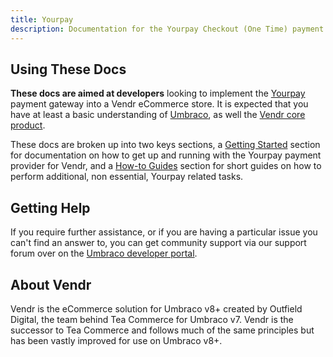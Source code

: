 ```yaml
---
title: Yourpay
description: Documentation for the Yourpay Checkout (One Time) payment provider for Vendr, the eCommerce solution for Umbraco v8+
---
```


## Using These Docs

**These docs are aimed at developers** looking to implement the [Yourpay](https://www.yourpay.io) payment gateway into a Vendr eCommerce store. It is expected that you have at least a basic understanding of [Umbraco](https://umbraco.com), as well the [Vendr core product](../../../../core/).

These docs are broken up into two keys sections, a [Getting Started](getting-started/) section for documentation on how to get up and running with the Yourpay payment provider for Vendr, and a [How-to Guides](how-to-guides/) section for short guides on how to perform additional, non essential, Yourpay related tasks.

## Getting Help

If you require further assistance, or if you are having a particular issue you can't find an answer to, you can get community support via our support forum over on the [Umbraco developer portal](https://our.umbraco.com/packages/website-utilities/vendr/vendr-support/).

## About Vendr

Vendr is the eCommerce solution for Umbraco v8+ created by Outfield Digital, the team behind Tea Commerce for Umbraco v7. Vendr is the successor to Tea Commerce and follows much of the same principles but has been vastly improved for use on Umbraco v8+.